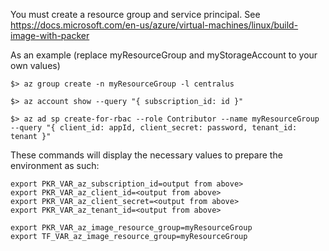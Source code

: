 You must create a resource group and service principal.
See https://docs.microsoft.com/en-us/azure/virtual-machines/linux/build-image-with-packer

As an example (replace myResourceGroup and myStorageAccount to your own values)
```
$> az group create -n myResourceGroup -l centralus

$> az account show --query "{ subscription_id: id }"

$> az ad sp create-for-rbac --role Contributor --name myResourceGroup --query "{ client_id: appId, client_secret: password, tenant_id: tenant }"
```

These commands will display the necessary values to prepare the environment as such:

```
export PKR_VAR_az_subscription_id=output from above>
export PKR_VAR_az_client_id=<output from above>
export PKR_VAR_az_client_secret=<output from above>
export PKR_VAR_az_tenant_id=<output from above>

export PKR_VAR_az_image_resource_group=myResourceGroup
export TF_VAR_az_image_resource_group=myResourceGroup
```
